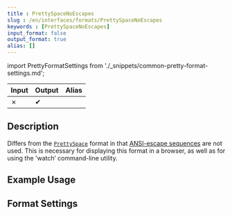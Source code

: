```yaml
---
title : PrettySpaceNoEscapes
slug : /en/interfaces/formats/PrettySpaceNoEscapes
keywords : [PrettySpaceNoEscapes]
input_format: false
output_format: true
alias: []
---
```


import PrettyFormatSettings from './_snippets/common-pretty-format-settings.md';

| Input | Output  | Alias |
|-------|---------|-------|
| ✗     | ✔       |       |

## Description

Differs from the [`PrettySpace`](./PrettySpace.md) format in that [ANSI-escape sequences](http://en.wikipedia.org/wiki/ANSI_escape_code) are not used. 
This is necessary for displaying this format in a browser, as well as for using the 'watch’ command-line utility.

## Example Usage

## Format Settings

<PrettyFormatSettings/>